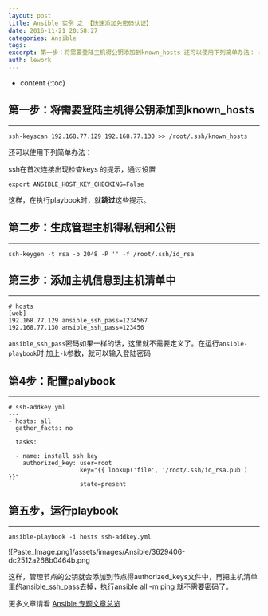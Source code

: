 ```yaml
---
layout: post
title: Ansible 实例 之 【快速添加免密码认证】
date: 2016-11-21 20:58:27
categories: Ansible
tags:
excerpt: 第一步：将需要登陆主机得公钥添加到known_hosts 还可以使用下列简单办法： ssh在首次连接出现检查keys 的提示，通过设置 这样，在...
auth: lework
---
```

* content
{:toc}

## 第一步：将需要登陆主机得公钥添加到known_hosts
---
```
ssh-keyscan 192.168.77.129 192.168.77.130 >> /root/.ssh/known_hosts
```

还可以使用下列简单办法：

ssh在首次连接出现检查keys 的提示，通过设置
```
export ANSIBLE_HOST_KEY_CHECKING=False

```
这样，在执行playbook时，就**跳过**这些提示。

## 第二步：生成管理主机得私钥和公钥
---
```
ssh-keygen -t rsa -b 2048 -P '' -f /root/.ssh/id_rsa
```

## 第三步：添加主机信息到主机清单中
---
```
# hosts
[web]
192.168.77.129 ansible_ssh_pass=1234567
192.168.77.130 ansible_ssh_pass=123456
```

`ansible_ssh_pass`密码如果一样的话，这里就不需要定义了。在运行`ansible-playbook`时 加上`-k`参数，就可以输入登陆密码

## 第4步：配置palybook
---

```
# ssh-addkey.yml 
---
- hosts: all
  gather_facts: no

  tasks:

  - name: install ssh key
    authorized_key: user=root 
                    key="{{ lookup('file', '/root/.ssh/id_rsa.pub') }}" 
                    state=present
```

## 第五步，运行playbook
---
```
ansible-playbook -i hosts ssh-addkey.yml
```

![Paste_Image.png]/assets/images/Ansible/3629406-dc2512a268b0464b.png

这样，管理节点的公钥就会添加到节点得authorized_keys文件中，再把主机清单里的ansible_ssh_pass去掉，执行ansible all -m ping 就不需要密码了。

更多文章请看 [Ansible 专题文章总览](http://www.jianshu.com/p/c56a88b103f8)
